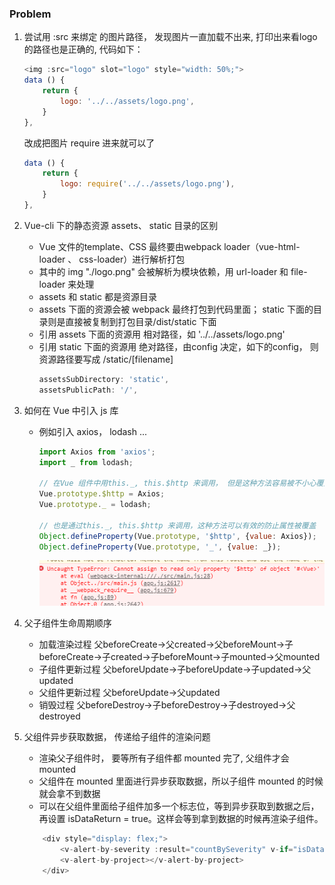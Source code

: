 ### Problem

1. 尝试用 :src 来绑定<img> 的图片路径， 发现图片一直加载不出来, 打印出来看logo的路径也是正确的, 代码如下：
    ``` javascript
    <img :src="logo" slot="logo" style="width: 50%;">
    data () {
        return {
            logo: '../../assets/logo.png',
        }
    },
    ``` 
    改成把图片 require 进来就可以了
    ``` javascript
    data () {
        return {
            logo: require('../../assets/logo.png'),
        }
    },
    ``` 

2. Vue-cli 下的静态资源 assets、 static 目录的区别
    * Vue 文件的template、CSS 最终要由webpack loader（vue-html-loader 、 css-loader）进行解析打包
    * 其中的 img  "./logo.png" 会被解析为模块依赖，用 url-loader 和 file-loader 来处理
    * assets 和 static 都是资源目录
    * assets 下面的资源会被 webpack 最终打包到代码里面； static 下面的目录则是直接被复制到打包目录/dist/static 下面
    * 引用 assets 下面的资源用 相对路径，如 '../../assets/logo.png'
    * 引用 static 下面的资源用 绝对路径，由config 决定，如下的config， 则资源路径要写成 /static/[filename]
        ``` javascript
        assetsSubDirectory: 'static',
        assetsPublicPath: '/',
        ```

3. 如何在 Vue 中引入 js 库
    * 例如引入 axios， lodash ...

        ``` javascript
        import Axios from 'axios';
        import _ from lodash;

        // 在Vue 组件中用this._, this.$http 来调用， 但是这种方法容易被不小心覆盖掉， 例如 this._ = "underscore", 可以直接把原来 lodash 覆盖掉
        Vue.prototype.$http = Axios;
        Vue.prototype._ = lodash;   

        // 也是通过this._, this.$http 来调用，这种方法可以有效的防止属性被覆盖
        Object.defineProperty(Vue.prototype, '$http', {value: Axios});
        Object.defineProperty(Vue.prototype, '_', {value: _});
        ```
        ![assign_err](./pictures/assign_err.png)


4. 父子组件生命周期顺序
    * 加载渲染过程
        父beforeCreate->父created->父beforeMount->子beforeCreate->子created->子beforeMount->子mounted->父mounted
    * 子组件更新过程
        父beforeUpdate->子beforeUpdate->子updated->父updated
    * 父组件更新过程
        父beforeUpdate->父updated
    * 销毁过程
        父beforeDestroy->子beforeDestroy->子destroyed->父destroyed


5. 父组件异步获取数据， 传递给子组件的渲染问题
    *  渲染父子组件时， 要等所有子组件都 mounted 完了, 父组件才会 mounted
    *  父组件在 mounted 里面进行异步获取数据，所以子组件 mounted 的时候就会拿不到数据
    *  可以在父组件里面给子组件加多一个标志位，等到异步获取到数据之后，再设置 isDataReturn = true。这样会等到拿到数据的时候再渲染子组件。
    ```javascript
        <div style="display: flex;">
            <v-alert-by-severity :result="countBySeverity" v-if="isDataReturn"></v-alert-by-severity>
            <v-alert-by-project></v-alert-by-project>
        </div>
    ```